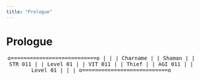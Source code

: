 ```yaml
---
title: "Prologue"
---
```


# Prologue

<center>
<tt>
o===========================o
|                           |
| Charname                  |
|                Shaman     |
| STR 011                   |
|                Level 01   |
| VIT 011                   |
|                Thief      |
| AGI 011                   |
|                Level 01   |
|                           |
o===========================o
</tt>
</center>
